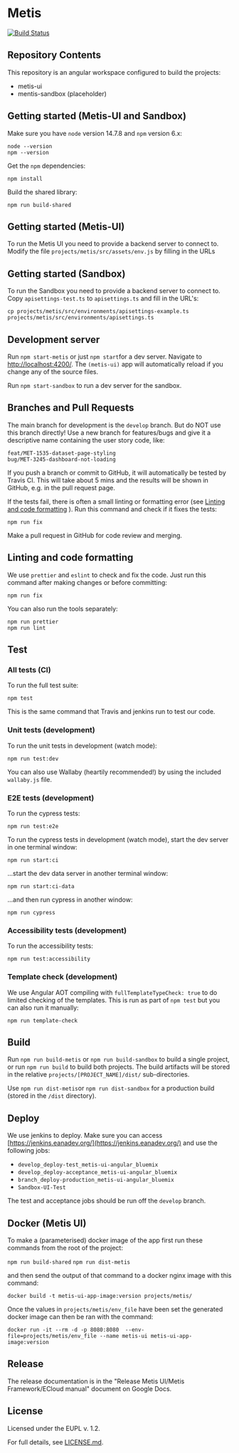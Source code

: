 # Metis

[![Build Status](https://travis-ci.org/europeana/metis-ui.svg?branch=develop)](https://travis-ci.org/europeana/metis-ui)

## Repository Contents

This repository is an angular workspace configured to build the projects:

* metis-ui
* mentis-sandbox (placeholder)

## Getting started (Metis-UI and Sandbox)

Make sure you have `node` version 14.7.8 and `npm` version 6.x:

    node --version
    npm --version

Get the `npm` dependencies:

    npm install

Build the shared library:

    npm run build-shared

## Getting started (Metis-UI)

To run the Metis UI you need to provide a backend server to connect to. Modify the file `projects/metis/src/assets/env.js` by filling in the URLs

## Getting started (Sandbox)

To run the Sandbox you need to provide a backend server to connect to. Copy `apisettings-test.ts` to `apisettings.ts` and fill in the URL's:

    cp projects/metis/src/environments/apisettings-example.ts projects/metis/src/environments/apisettings.ts

## Development server

Run `npm start-metis` or just `npm start`for a dev server. Navigate to [http://localhost:4200/](http://localhost:4200/). The `(metis-ui)` app will automatically reload if you change any of the source files.

Run `npm start-sandbox` to run a dev server for the sandbox.

## Branches and Pull Requests

The main branch for development is the `develop` branch. But do NOT use this branch directly! Use a new branch for features/bugs and give it a descriptive name containing the user story code, like:

    feat/MET-1535-dataset-page-styling
    bug/MET-3245-dashboard-not-loading

If you push a branch or commit to GitHub, it will automatically be tested by Travis CI. This will take about 5 mins and the results will be shown in GitHub, e.g. in the pull request page.

If the tests fail, there is often a small linting or formatting error (see [Linting and code formatting](#linting-and-code-formatting) ). Run this command and check if it fixes the tests:

    npm run fix

Make a pull request in GitHub for code review and merging.

## Linting and code formatting

We use `prettier` and `eslint` to check and fix the code. Just run this command after making changes or before committing:

    npm run fix

You can also run the tools separately:

    npm run prettier
    npm run lint

## Test

### All tests (CI)

To run the full test suite:

    npm test

This is the same command that Travis and jenkins run to test our code.

### Unit tests (development)

To run the unit tests in development (watch mode):

    npm run test:dev

You can also use Wallaby (heartily recommended!) by using the included `wallaby.js` file.

### E2E tests (development)

To run the cypress tests:

    npm run test:e2e


To run the cypress tests in development (watch mode), start the dev server in one terminal window:

    npm run start:ci

...start the dev data server in another terminal window:

    npm run start:ci-data

...and then run cypress in another window:

    npm run cypress

### Accessibility tests (development)

To run the accessibility tests:

    npm run test:accessibility

### Template check (development)

We use Angular AOT compiling with `fullTemplateTypeCheck: true` to do limited checking of the templates. This is run as part of `npm test` but you can also run it manually:

    npm run template-check

## Build

Run `npm run build-metis` or `npm run build-sandbox` to build a single project, or run `npm run build` to build both projects. The build artifacts will be stored in the relative `projects/[PROJECT_NAME]/dist/` sub-directories.

Use `npm run dist-metis`or `npm run dist-sandbox` for a production build (stored in the `/dist` directory).

## Deploy

We use jenkins to deploy. Make sure you can access [https://jenkins.eanadev.org/](https://jenkins.eanadev.org/) and use the following jobs:
- `develop_deploy-test_metis-ui-angular_bluemix`
- `develop_deploy-acceptance_metis-ui-angular_bluemix`
- `branch_deploy-production_metis-ui-angular_bluemix`
- `Sandbox-UI-Test`

The test and acceptance jobs should be run off the `develop` branch.

## Docker (Metis UI)

To make a (parameterised) docker image of the app first run these commands from the root of the project:

`npm run build-shared`
`npm run dist-metis`

and then send the output of that command to a docker nginx image with this command:

`docker build -t metis-ui-app-image:version projects/metis/`

Once the values in `projects/metis/env_file` have been set the generated docker image can then be ran with the command:

`docker run -it --rm -d -p 8080:8080  --env-file=projects/metis/env_file --name metis-ui metis-ui-app-image:version`

## Release

The release documentation is in the "Release Metis UI/Metis Framework/ECloud manual" document on Google Docs.

## License

Licensed under the EUPL v. 1.2.

For full details, see [LICENSE.md](LICENSE.md).
